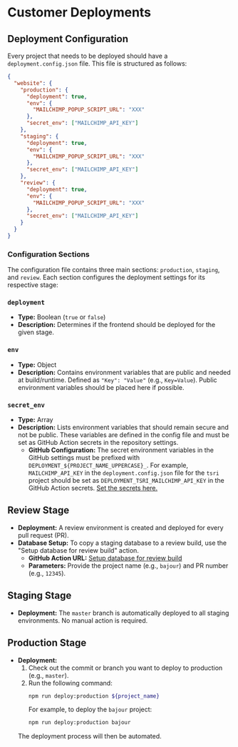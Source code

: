 # Customer Deployments

## Deployment Configuration

Every project that needs to be deployed should have a `deployment.config.json` file. This file is structured as follows:

```json
{
  "website": {
    "production": {
      "deployment": true,
      "env": {
        "MAILCHIMP_POPUP_SCRIPT_URL": "XXX"
      },
      "secret_env": ["MAILCHIMP_API_KEY"]
    },
    "staging": {
      "deployment": true,
      "env": {
        "MAILCHIMP_POPUP_SCRIPT_URL": "XXX"
      },
      "secret_env": ["MAILCHIMP_API_KEY"]
    },
    "review": {
      "deployment": true,
      "env": {
        "MAILCHIMP_POPUP_SCRIPT_URL": "XXX"
      },
      "secret_env": ["MAILCHIMP_API_KEY"]
    }
  }
}
```

### Configuration Sections

The configuration file contains three main sections: `production`, `staging`, and `review`. Each section configures the deployment settings for its respective stage:

### `deployment`
- **Type:** Boolean (`true` or `false`)
- **Description:** Determines if the frontend should be deployed for the given stage.

### `env`
- **Type:** Object
- **Description:** Contains environment variables that are public and needed at build/runtime. Defined as `"Key": "Value"` (e.g., `Key=Value`). Public environment variables should be placed here if possible.

### `secret_env`
- **Type:** Array
- **Description:** Lists environment variables that should remain secure and not be public. These variables are defined in the config file and must be set as GitHub Action secrets in the repository settings.
    - **GitHub Configuration:** The secret environment variables in the GitHub settings must be prefixed with `DEPLOYMENT_${PROJECT_NAME_UPPERCASE}_`. For example, `MAILCHIMP_API_KEY` in the `deployment.config.json` file for the `tsri` project should be set as `DEPLOYMENT_TSRI_MAILCHIMP_API_KEY` in the GitHub Action secrets. [Set the secrets here.](https://github.com/wepublish/wepublish/settings/secrets/actions)

## Review Stage
- **Deployment:** A review environment is created and deployed for every pull request (PR).
- **Database Setup:** To copy a staging database to a review build, use the "Setup database for review build" action.
    - **GitHub Action URL:** [Setup database for review build](https://github.com/wepublish/wepublish/actions/workflows/on-demand-deploy-project-database.yml)
    - **Parameters:** Provide the project name (e.g., `bajour`) and PR number (e.g., `12345`).

## Staging Stage
- **Deployment:** The `master` branch is automatically deployed to all staging environments. No manual action is required.

## Production Stage
- **Deployment:**
    1. Check out the commit or branch you want to deploy to production (e.g., `master`).
    2. Run the following command:
       ```sh
       npm run deploy:production ${project_name}
       ```
       For example, to deploy the `bajour` project:
       ```sh
       npm run deploy:production bajour
       ```
  The deployment process will then be automated.